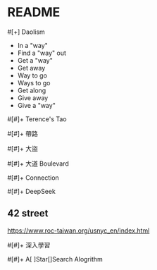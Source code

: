 # README

#[+] Daolism

- In a "way"
- Find a "way" out
- Get a "way" 
- Get away
- Way to go
- Ways to go
- Get along
- Give away
- Give a "way"

#[#]+ Terence's Tao

#[#]+ 帶路

#[#]+ 大盜

#[#]+ 大道 Boulevard

#[#]+ Connection

#[#]+ DeepSeek

## 42 street 

<https://www.roc-taiwan.org/usnyc_en/index.html>

#[#]+ 深入學習

#[#]+ A[ ]Star[]Search Alogrithm
